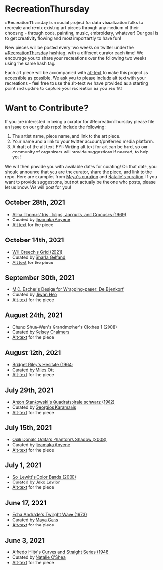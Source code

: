 # RecreationThursday

\#RecreationThursday is a social project for data visualization folks to recreate and remix existing art pieces through any medium of their choosing - through code, painting, music, embroidery, whatever! Our goal is to get creativity flowing and most importantly to have fun!

New pieces will be posted every two weeks on twitter under the [#RecreationThursday](https://twitter.com/hashtag/RecreationThursday) hashtag, with a different curator each time! We encourage you to share your recreations over the following two weeks using the same hash tag.

Each art piece will be accompanied with [alt-text](https://help.twitter.com/en/using-twitter/picture-descriptions) to make this project as accessible as possible. We ask you to please include alt text with your recreations - feel free to use the alt-text we have provided as a starting point and update to capture your recreation as you see fit!

# Want to Contribute?
If you are interested in being a curator for #RecreationThursday please file an [issue](https://github.com/sharlagelfand/RecreationThursday/issues) on our github repo! Include the following:

1. The artist name, piece name, and link to the art piece.
2. Your name and a link to your twitter account/preferred media platform. 
3. A draft of the alt text. FYI: Writing alt text for art can be hard, so our community of organizers will provide suggestions if needed, to help you!

We will then provide you with available dates for curating! On that date, you should announce that you are the curator, share the piece, and link to the repo. Here are examples from [Maya's curation](https://twitter.com/Mayacelium/status/1405503706653597698) and [Natalie's curation](https://twitter.com/_natalie_oshea/status/1400526683170541570). If you want to provide suggestions, but not actually be the one who posts, please let us know. We will post for you!

## October 28th, 2021
* [Alma Thomas’ Iris, Tulips, Jonquils, and Crocuses (1969)](https://www.artsy.net/artwork/alma-thomas-iris-tulips-jonquils-and-crocuses)
* Curated by [Ijeamaka Anyene](https://twitter.com/ijeamaka_a)
* [Alt text](https://github.com/sharlagelfand/RecreationThursday/blob/main/2021-10-28/alt_text.md) for the piece


## October 14th, 2021
* [Will Creech's Grid (2021)](https://www.instagram.com/p/CQ82UdMFSj_/)
* Curated by [Sharla Gelfand](https://twitter.com/sharlagelfand)
* [Alt text](https://github.com/sharlagelfand/RecreationThursday/blob/main/2021-10-14/alt_text.md) for the piece

## September 30th, 2021
* [M.C. Escher's Design for Wrapping-paper: De Bijenkorf](https://www.wikiart.org/en/m-c-escher/not_detected_204690)
* Curated by [Jiwan Heo](https://twitter.com/jiwanheo)
* [Alt-text](https://github.com/sharlagelfand/RecreationThursday/blob/main/2021-09-30/alt_text.md) for the piece

## August 24th, 2021
* [Chung Shun-Wen's Grandmother's Clothes 1 (2008)](https://explore.dangrove.org/objects/1185)
* Curated by [Kelsey Chalmers](https://twitter.com/kelsey_chalmers)
* [Alt-text](https://github.com/sharlagelfand/RecreationThursday/blob/main/2021-08-24/alt_text.md) for the piece

## August 12th, 2021
* [Bridget Riley's Hesitate (1964)](https://www.tate.org.uk/art/artworks/riley-hesitate-t04132)
* Curated by [Miles Ott](https://twitter.com/Miles_Ott)
* [Alt-text](https://github.com/sharlagelfand/RecreationThursday/blob/main/2021-08-12/alt_text.md) for the piece

## July 29th, 2021
* [Anton Stankowski's Quadratspirale schwarz (1962)](https://www.artsy.net/artwork/anton-stankowski-quadratspirale-schwarz)
* Curated by [Georgios Karamanis](https://twitter.com/geokaramanis)
* [Alt-text](https://github.com/sharlagelfand/RecreationThursday/blob/main/2021-07-29/alt_text.md) for the piece

## July 15th, 2021
* [Odili Donald Odita's Phantom’s Shadow (2008)](https://www.stevenson.info/exhibition/3088/work/3)
* Curated by [Ijeamaka Anyene](https://twitter.com/ijeamaka_a)
* [Alt-text](https://github.com/sharlagelfand/RecreationThursday/blob/main/2021-07-15/alt_text.md) for the piece

## July 1, 2021
* [Sol Lewitt's Color Bands (2000)](https://www.sollewittprints.org/artwork/lewitt-raisonne-2000-07/)
* Curated by [Jake Lawlor](https://twitter.com/Jake_Lawlor1)
* [Alt-text](https://github.com/sharlagelfand/RecreationThursday/blob/main/2021-07-01/alt_text.md) for the piece

## June 17, 2021

* [Edna Andrade's Twilight Wave (1973)](https://www.locksgallery.com/exhibitions/edna-andrade-symmetries)
* Curated by [Maya Gans](https://twitter.com/Mayacelium)
* [Alt-text](https://github.com/sharlagelfand/RecreationThursday/blob/main/2021-06-17/alt_text.md) for the piece

## June 3, 2021

* [Alfredo Hlito's Curves and Straight Series (1948)](https://www.moma.org/collection/works/205953)
* Curated by [Natalie O'Shea](https://twitter.com/_natalie_oshea)
* [Alt-text](https://github.com/sharlagelfand/RecreationThursday/blob/main/2021-06-03/alt_text.md) for the piece
